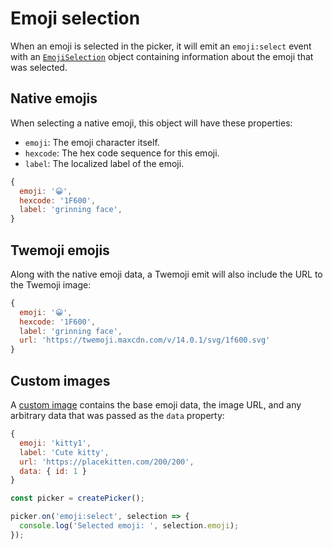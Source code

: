 # Emoji selection

When an emoji is selected in the picker, it will emit an `emoji:select` event with an [`EmojiSelection`](../api/types/emoji-selection) object containing information about the emoji that was selected. 

## Native emojis

When selecting a native emoji, this object will have these properties:

- `emoji`: The emoji character itself.
- `hexcode`: The hex code sequence for this emoji.
- `label`: The localized label of the emoji.

```javascript
{
  emoji: '😀',
  hexcode: '1F600',
  label: 'grinning face',
}
```

## Twemoji emojis

Along with the native emoji data, a Twemoji emit will also include the URL to the Twemoji image:

```javascript
{
  emoji: '😀',
  hexcode: '1F600',
  label: 'grinning face',
  url: 'https://twemoji.maxcdn.com/v/14.0.1/svg/1f600.svg'
}
```

## Custom images

A [custom image](./custom) contains the base emoji data, the image URL, and any arbitrary data that was passed as the `data` property:

```javascript
{
  emoji: 'kitty1',
  label: 'Cute kitty',
  url: 'https://placekitten.com/200/200',
  data: { id: 1 }
}
```

```javascript
const picker = createPicker();

picker.on('emoji:select', selection => {
  console.log('Selected emoji: ', selection.emoji);
});
```
